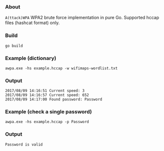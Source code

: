 ### About
`A(ttack)WPA` WPA2 brute force implementation in pure Go.
Supported hccap files (hashcat format) only.

### Build 
```
go build
```

### Example (dictionary)
```
awpa.exe -hs example.hccap -w wifimaps-wordlist.txt
```

### Output
```
2017/08/09 14:16:51 Current speed: 3
2017/08/09 14:16:57 Current speed: 652
2017/08/09 14:17:00 Found password: Password
```

### Example (check a single password) 
```
awpa.exe -hs example.hccap -p Password
```

### Output
```
Password is valid
```